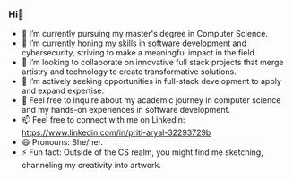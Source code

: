 ### Hi👋

- 🔭 I’m currently pursuing my master's degree in Computer Science.
- 🌱 I’m currently honing my skills in software development and cybersecurity, striving to make a meaningful impact in the field.
- 👯 I’m looking to collaborate on innovative full stack projects that merge artistry and technology to create transformative solutions.
- 🤔 I’m actively seeking opportunities in full-stack development to apply and expand expertise.
- 💬 Feel free to inquire about my academic journey in computer science and my hands-on experiences in software development.
- 📫 Feel free to connect with me on Linkedin: https://www.linkedin.com/in/priti-aryal-32293729b
- 😄 Pronouns: She/her.
- ⚡ Fun fact: Outside of the CS realm, you might find me sketching, channeling my creativity into artwork.
<!--
**PritiAryal/PritiAryal** is a ✨ _special_ ✨ repository because its `README.md` (this file) appears on your GitHub profile.

Here are some ideas to get you started:
